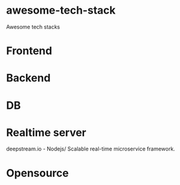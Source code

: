 # awesome-tech-stack
Awesome tech stacks

# Frontend


# Backend


# DB

# Realtime server
deepstream.io - Nodejs/ Scalable real-time microservice framework.

# Opensource
